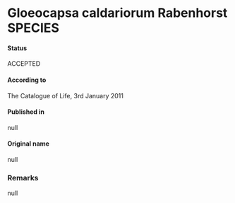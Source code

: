Gloeocapsa caldariorum Rabenhorst SPECIES
=======

#### Status
ACCEPTED

#### According to
The Catalogue of Life, 3rd January 2011

#### Published in
null

#### Original name
null

### Remarks
null